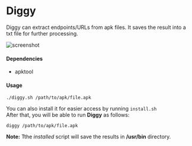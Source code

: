 # Diggy
Diggy can extract endpoints/URLs from apk files. It saves the result into a txt file for further processing.

![screenshot](https://i.imgur.com/VJvRst4.png)


#### Dependencies
- apktool

#### Usage
```
./diggy.sh /path/to/apk/file.apk
```
You can also install it for easier access by running `install.sh`\
After that, you will be able to run **Diggy** as follows:
```
diggy /path/to/apk/file.apk
```
**Note:** Tthe *installed* script will save the results in **/usr/bin** directory.
